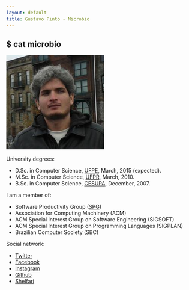 ```yaml
---
layout: default
title: Gustavo Pinto - Microbio
---
```


## $ cat microbio


![ghlp](../lost+found/ghlp.jpg)


University degrees:

- D.Sc. in Computer Science, [UFPE](http://cin.ufpe.br), March, 2015 (expected).
- M.Sc. in Computer Science, [UFPR](http://www.inf.ufpr.br/dinf/), March, 2010.
- B.Sc. in Computer Science, [CESUPA](http://www.cesupa.br), December, 2007. 

I am a member of:

- Software Productivity Group ([SPG](twiki.cin.ufpe.br/twiki/bin/view/SPG/))
- Association for Computing Machinery (ACM)
- ACM Special Interest Group on Software Engineering (SIGSOFT)
- ACM Special Interest Group on Programming Languages (SIGPLAN)
- Brazilian Computer Society (SBC)

Social network:

- [Twitter](http://www.twitter.com/gustavopinto)
- [Facebook](https://www.facebook.com/ghpinto)
- [Instagram](http://instagram.com/gustavohlp)
- [Github](http://www.github.com/gustavopinto)
- [Shelfari](http://www.shelfari.com/gustavopinto/shelf)